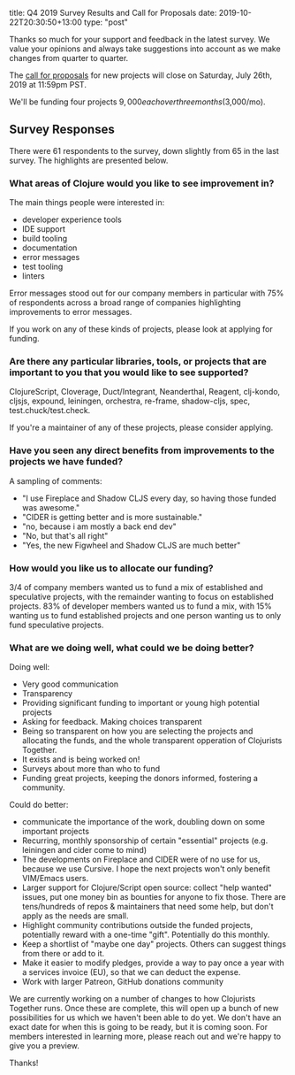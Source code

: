 title: Q4 2019 Survey Results and Call for Proposals
date: 2019-10-22T20:30:50+13:00
type: "post"

Thanks so much for your support and feedback in the latest survey. We value your opinions and always take suggestions into account as we make changes from quarter to quarter.

The [call for proposals](/open-source/) for new projects will close on Saturday, July 26th, 2019 at 11:59pm PST.

We'll be funding four projects $9,000 each over three months ($3,000/mo).

## Survey Responses

There were 61 respondents to the survey, down slightly from 65 in the last survey. The highlights are presented below.

### What areas of Clojure would you like to see improvement in?

The main things people were interested in:

- developer experience tools
- IDE support
- build tooling
- documentation
- error messages
- test tooling
- linters

Error messages stood out for our company members in particular with 75% of respondents across a broad range of companies highlighting improvements to error messages.

If you work on any of these kinds of projects, please look at applying for funding.

### Are there any particular libraries, tools, or projects that are important to you that you would like to see supported?

ClojureScript, Cloverage, Duct/Integrant, Neanderthal, Reagent, clj-kondo, cljsjs, expound, leiningen, orchestra, re-frame, shadow-cljs, spec, test.chuck/test.check.

If you're a maintainer of any of these projects, please consider applying.

### Have you seen any direct benefits from improvements to the projects we have funded?

A sampling of comments:

- "I use Fireplace and Shadow CLJS every day, so having those funded was awesome."
- "CIDER is getting better and is more sustainable."
- "no, because i am mostly a back end dev"
- "No, but that's all right"
- "Yes, the new Figwheel and Shadow CLJS are much better"

### How would you like us to allocate our funding?

3/4 of company members wanted us to fund a mix of established and speculative projects, with the remainder wanting to focus on established projects. 83% of developer members wanted us to fund a mix, with 15% wanting us to fund established projects and one person wanting us to only fund speculative projects.

### What are we doing well, what could we be doing better?

Doing well:

- Very good communication
- Transparency
- Providing significant funding to important or young high potential projects
- Asking for feedback. Making choices transparent
- Being so transparent on how you are selecting the projects and allocating the funds, and the whole transparent opperation of Clojurists Together.
- It exists and is being worked on!
- Surveys about more than who to fund
- Funding great projects, keeping the donors informed, fostering a community.

Could do better:

- communicate the importance of the work, doubling down on some important projects
- Recurring, monthly sponsorship of certain "essential" projects (e.g. leiningen and cider come to mind)
- The developments on Fireplace and CIDER were of no use for us, because we use Cursive. I hope the next projects won't only benefit VIM/Emacs users.
- Larger support for Clojure/Script open source: collect "help wanted" issues, put one money bin as bounties for anyone to fix those. There are tens/hundreds of repos & maintainers that need some help, but don't apply as the needs are small.
- Highlight community contributions outside the funded projects, potentially reward with a one-time "gift". Potentially do this monthly.
- Keep a shortlist of "maybe one day" projects. Others can suggest things from there or add to it.
- Make it easier to modify pledges, provide a way to pay once a year with a services invoice (EU), so that we can deduct the expense.
- Work with larger Patreon, GitHub donations community

We are currently working on a number of changes to how Clojurists Together runs. Once these are complete, this will open up a bunch of new possibilities for us which we haven't been able to do yet. We don't have an exact date for when this is going to be ready, but it is coming soon. For members interested in learning more, please reach out and we're happy to give you a preview.

Thanks!
